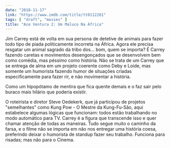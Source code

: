 ```yaml
---
date: "2018-11-17"
link: "https://www.imdb.com/title/tt0112281"
tags: [ "draft", "movies" ]
title: "Ace Ventura 2: Um Maluco Na África"
---
```

Jim Carrey está de volta em sua persona de detetive de animais para fazer todo tipo de piada politicamente incorreta na África. Agora ele precisa resgatar um animal sagrado da tribo dos... bom, quem se importa? É Carrey fazendo caretas e movimentos desengonçados que se desenvolvem bem como comédia, mas péssimo como história. Não se trata de um Carrey que se entrega de alma em um projeto coerente como Deby e Loide, mas somente um humorista fazendo humor de situações criadas especificamente para fazer rir, e não movimentar a história.

Como um hipopótamo de mentira que fica quente demais e o faz sair pelo buraco mais hilário que poderia existir.

O roteirista e diretor Steve Oedekerk, que já participou de projetos "semelhantes" como Kung Pow - O Mestre da Kung-Fu-São, aqui estabelece algumas lógicas que funcionam: todos estão trabalhando no modo automático para TV. Carrey é a figura que transcende isso e quer chamar atenção de todas as maneiras. Tudo segue muito o caminho da farsa, e o filme não se importa em não nos entregar uma história coesa, preferindo deixar o humorista de standup fazer seu trabalho. Funciona para risadas; mas não para o Cinema.
